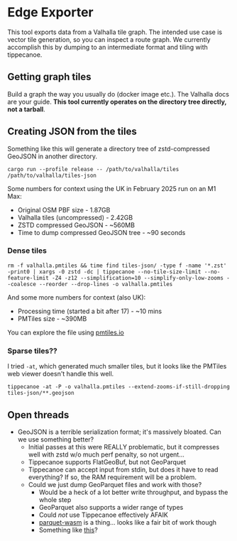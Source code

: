 # Edge Exporter

This tool exports data from a Valhalla tile graph.
The intended use case is vector tile generation, so you can inspect a route graph.
We currently accomplish this by dumping to an intermediate format and tiling with tippecanoe.

## Getting graph tiles

Build a graph the way you usually do (docker image etc.).
The Valhalla docs are your guide.
**This tool currently operates on the directory tree directly, not a tarball**.

## Creating JSON from the tiles

Something like this will generate a directory tree of zstd-compressed GeoJSON in another directory.

```shell
cargo run --profile release -- /path/to/valhalla/tiles /path/to/valhalla/tiles-json
```

Some numbers for context using the UK in February 2025 run on an M1 Max:

* Original OSM PBF size - 1.87GB
* Valhalla tiles (uncompressed) - 2.42GB
* ZSTD compressed GeoJSON - ~560MB
* Time to dump compressed GeoJSON tree - ~90 seconds

### Dense tiles

```shell
rm -f valhalla.pmtiles && time find tiles-json/ -type f -name '*.zst' -print0 | xargs -0 zstd -dc | tippecanoe --no-tile-size-limit --no-feature-limit -Z4 -z12 --simplification=10 --simplify-only-low-zooms --coalesce --reorder --drop-lines -o valhalla.pmtiles
```

And some more numbers for context (also UK):

* Processing time (started a bit after 17) - ~10 mins
* PMTiles size - ~390MB

You can explore the file using [pmtiles.io](https://pmtiles.io)

### Sparse tiles??

I tried `-at`, which generated much smaller tiles, but it looks like the PMTiles web viewer doesn't handle this well.

```shell
tippecanoe -at -P -o valhalla.pmtiles --extend-zooms-if-still-dropping tiles-json/**.geojson
```

## Open threads

* GeoJSON is a terrible serialization format; it's massively bloated. Can we use something better?
  - Initial passes at this were REALLY problematic, but it compresses well with zstd w/o much perf penalty, so not urgent...
  - Tippecanoe supports FlatGeoBuf, but not GeoParquet
  - Tippecanoe can accept input from stdin, but does it have to read everything? If so, the RAM requirement will be a problem.
  - Could we just dump GeoParquet files and work with those?
    - Would be a heck of a lot better write throughput, and bypass the whole step
    - GeoParquet also supports a wider range of types
    - Could *not* use Tippecanoe effectively AFAIK
    - [parquet-wasm](https://github.com/kylebarron/parquet-wasm) is a thing... looks like a fair bit of work though
    - Something like [this](https://github.com/sfomuseum/go-geoparquet-show)?